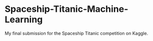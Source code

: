 # Spaceship-Titanic-Machine-Learning
My final submission for the Spaceship Titanic competition on Kaggle.
